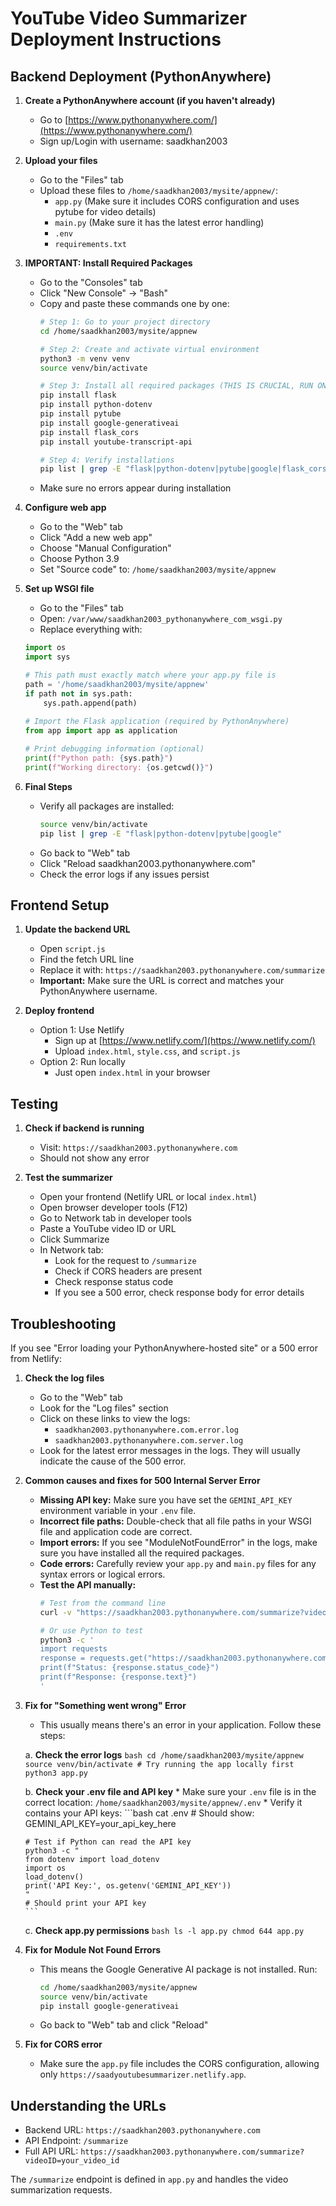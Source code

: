 # YouTube Video Summarizer Deployment Instructions

## Backend Deployment (PythonAnywhere)

1.  **Create a PythonAnywhere account (if you haven't already)**
    *   Go to [https://www.pythonanywhere.com/](https://www.pythonanywhere.com/)
    *   Sign up/Login with username: saadkhan2003

2.  **Upload your files**
    *   Go to the "Files" tab
    *   Upload these files to `/home/saadkhan2003/mysite/appnew/`:
        - `app.py` (Make sure it includes CORS configuration and uses pytube for video details)
        - `main.py` (Make sure it has the latest error handling)
        - `.env`
        - `requirements.txt`

3.  **IMPORTANT: Install Required Packages**
    *   Go to the "Consoles" tab
    *   Click "New Console" → "Bash"
    *   Copy and paste these commands one by one:
         ```bash
         # Step 1: Go to your project directory
         cd /home/saadkhan2003/mysite/appnew

         # Step 2: Create and activate virtual environment
         python3 -m venv venv
         source venv/bin/activate

         # Step 3: Install all required packages (THIS IS CRUCIAL, RUN ONE BY ONE)
         pip install flask
         pip install python-dotenv
         pip install pytube
         pip install google-generativeai
         pip install flask_cors
         pip install youtube-transcript-api

         # Step 4: Verify installations
         pip list | grep -E "flask|python-dotenv|pytube|google|flask_cors|youtube-transcript-api"
         ```
    *   Make sure no errors appear during installation

4.  **Configure web app**
    *   Go to the "Web" tab
    *   Click "Add a new web app"
    *   Choose "Manual Configuration"
    *   Choose Python 3.9
    *   Set "Source code" to: `/home/saadkhan2003/mysite/appnew`

5.  **Set up WSGI file**
    *   Go to the "Files" tab
    *   Open: `/var/www/saadkhan2003_pythonanywhere_com_wsgi.py`
    *   Replace everything with:
    ```python
    import os
    import sys

    # This path must exactly match where your app.py file is
    path = '/home/saadkhan2003/mysite/appnew'
    if path not in sys.path:
        sys.path.append(path)
        
    # Import the Flask application (required by PythonAnywhere)
    from app import app as application

    # Print debugging information (optional)
    print(f"Python path: {sys.path}")
    print(f"Working directory: {os.getcwd()}")
    ```

6.  **Final Steps**
    *   Verify all packages are installed:
        ```bash
        source venv/bin/activate
        pip list | grep -E "flask|python-dotenv|pytube|google"
        ```
    *   Go back to "Web" tab
    *   Click "Reload saadkhan2003.pythonanywhere.com"
    *   Check the error logs if any issues persist

## Frontend Setup

1.  **Update the backend URL**
    *   Open `script.js`
    *   Find the fetch URL line
    *   Replace it with: `https://saadkhan2003.pythonanywhere.com/summarize`
    *   **Important:** Make sure the URL is correct and matches your PythonAnywhere username.

2.  **Deploy frontend**
    *   Option 1: Use Netlify
        - Sign up at [https://www.netlify.com/](https://www.netlify.com/)
        - Upload `index.html`, `style.css`, and `script.js`
    *   Option 2: Run locally
        - Just open `index.html` in your browser

## Testing

1.  **Check if backend is running**
    *   Visit: `https://saadkhan2003.pythonanywhere.com`
    *   Should not show any error

2.  **Test the summarizer**
    *   Open your frontend (Netlify URL or local `index.html`)
    *   Open browser developer tools (F12)
    *   Go to Network tab in developer tools
    *   Paste a YouTube video ID or URL
    *   Click Summarize
    *   In Network tab:
        - Look for the request to `/summarize`
        - Check if CORS headers are present
        - Check response status code
        - If you see a 500 error, check response body for error details

## Troubleshooting

If you see "Error loading your PythonAnywhere-hosted site" or a 500 error from Netlify:

1.  **Check the log files**
    *   Go to the "Web" tab
    *   Look for the "Log files" section
    *   Click on these links to view the logs:
        - `saadkhan2003.pythonanywhere.com.error.log`
        - `saadkhan2003.pythonanywhere.com.server.log`
    *   Look for the latest error messages in the logs. They will usually indicate the cause of the 500 error.

2.  **Common causes and fixes for 500 Internal Server Error**
    *   **Missing API key:** Make sure you have set the `GEMINI_API_KEY` environment variable in your `.env` file.
    *   **Incorrect file paths:** Double-check that all file paths in your WSGI file and application code are correct.
    *   **Import errors:** If you see "ModuleNotFoundError" in the logs, make sure you have installed all the required packages.
    *   **Code errors:** Carefully review your `app.py` and `main.py` files for any syntax errors or logical errors.
    *   **Test the API manually:**
        ```bash
        # Test from the command line
        curl -v "https://saadkhan2003.pythonanywhere.com/summarize?videoID=EgMcfcrOS0c"
        
        # Or use Python to test
        python3 -c '
        import requests
        response = requests.get("https://saadkhan2003.pythonanywhere.com/summarize?videoID=EgMcfcrOS0c")
        print(f"Status: {response.status_code}")
        print(f"Response: {response.text}")
        '
        ```

3.  **Fix for "Something went wrong" Error**
    *   This usually means there's an error in your application. Follow these steps:
    
    a. **Check the error logs**
        ```bash
        cd /home/saadkhan2003/mysite/appnew
        source venv/bin/activate
        # Try running the app locally first
        python3 app.py
        ```
    
    b. **Check your .env file and API key**
        * Make sure your `.env` file is in the correct location: `/home/saadkhan2003/mysite/appnew/.env`
        * Verify it contains your API keys:
        ```bash
        cat .env
        # Should show: GEMINI_API_KEY=your_api_key_here
        
        # Test if Python can read the API key
        python3 -c "
        from dotenv import load_dotenv
        import os
        load_dotenv()
        print('API Key:', os.getenv('GEMINI_API_KEY'))
        "
        # Should print your API key
        ```
    
    c. **Check app.py permissions**
        ```bash
        ls -l app.py
        chmod 644 app.py
        ```

4.  **Fix for Module Not Found Errors**
    *   This means the Google Generative AI package is not installed. Run:
        ```bash
        cd /home/saadkhan2003/mysite/appnew
        source venv/bin/activate
        pip install google-generativeai
        ```
    *   Go back to "Web" tab and click "Reload"

5.  **Fix for CORS error**
    *   Make sure the `app.py` file includes the CORS configuration, allowing only `https://saadyoutubesummarizer.netlify.app`.

## Understanding the URLs

- Backend URL: `https://saadkhan2003.pythonanywhere.com`
- API Endpoint: `/summarize`
- Full API URL: `https://saadkhan2003.pythonanywhere.com/summarize?videoID=your_video_id`

The `/summarize` endpoint is defined in `app.py` and handles the video summarization requests.
